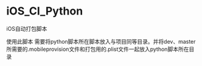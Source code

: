 # iOS_CI_Python
iOS自动打包脚本


使用此脚本 需要将python脚本所在脚本放入与项目同等目录。并将dev、master所需要的.mobileprovision文件和打包用的.plist文件一起放入python脚本所在目录
